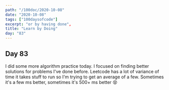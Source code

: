 ```yaml
---
path: "/100doc/2020-10-08"
date: "2020-10-08"
tags: ["100daysofcode"]
excerpt: "or by having done",
title: "Learn by Doing"
day: "83"
---
```


## Day 83

I did some more algorithm practice today. I focused on finding better solutions for problems I've done before. Leetcode has a lot of variance of time it takes stuff to run so I'm trying to get an average of a few. Sometimes it's a few ms better, sometimes it's 500+ ms better 😵